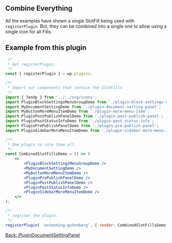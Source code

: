 ## Combine Everything ##

All the examples have shown a single SlotFill being used with `registerPlugin`. But, they can be combined into a single one to allow using a single icon for all Fills. 

## Example from this plugin ##
```jsx
 /*
 * Get registerPlugin.
 */
const { registerPlugin } = wp.plugins;

/**
 * Import our components that contain the SlotFills
 */
import { TenUp } from '../../svg/icons';
import PluginBlockSettingsMenuGroupDemo from './plugin-block-settings-menu-item';
import MyDocumentSettingDemo from './plugin-document-setting-panel';
import MyButtonMoreMenuItemDemo from './plugin-more-menu-item';
import PluginPostPublishPanelDemo from './plugin-post-publish-panel';
import PluginPostStatusInfoDemo from './plugin-post-status-info';
import PluginPrePublishPanelDemo from './plugin-pre-publish-panel';
import PluginSidebarMoreMenuItemDemo from './plugin-sidebar-more-menu-item';

/**
 * One plugin to rule them all.
 */
const CombinedSlotFillsDemo = () => (
	<>
		<PluginBlockSettingsMenuGroupDemo />
		<MyDocumentSettingDemo />
		<MyButtonMoreMenuItemDemo />
		<PluginPrePublishPanelDemo />
		<PluginPostPublishPanelDemo />
		<PluginPostStatusInfoDemo />
		<PluginSidebarMoreMenuItemDemo />
	</>
);

/**
 * register the plugin.
 */
registerPlugin( 'extending-gutenberg', { render: CombinedSlotFillsDemo, icon: TenUp } );
```
[Back: PluginDocumentSettingPanel ](./plugin-document-setting-panel.md)